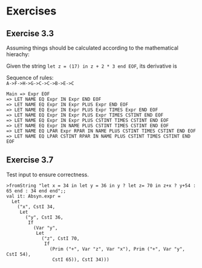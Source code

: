 # Exercises

## Exercise 3.3

Assuming things should be calculated according to the mathematical hierachy:

Given the string `let z = (17) in z + 2 * 3 end EOF`, its derivative is

Sequence of rules:  
`A->F->H->G->C->C->B->E->C`

```
Main => Expr EOF
=> LET NAME EQ Expr IN Expr END EOF
=> LET NAME EQ Expr IN Expr PLUS Expr END EOF
=> LET NAME EQ Expr IN Expr PLUS Expr TIMES Expr END EOF
=> LET NAME EQ Expr IN Expr PLUS Expr TIMES CSTINT END EOF
=> LET NAME EQ Expr IN Expr PLUS CSTINT TIMES CSTINT END EOF
=> LET NAME EQ Expr IN NAME PLUS CSTINT TIMES CSTINT END EOF
=> LET NAME EQ LPAR Expr RPAR IN NAME PLUS CSTINT TIMES CSTINT END EOF
=> LET NAME EQ LPAR CSTINT RPAR IN NAME PLUS CSTINT TIMES CSTINT END EOF
```

## Exercise 3.7

Test input to ensure correctness.

```
>fromString "let x = 34 in let y = 36 in y ? let z= 70 in z+x ? y+54 : 65 end : 34 end end";;
val it: Absyn.expr =
  Let
    ("x", CstI 34,
     Let
       ("y", CstI 36,
        If
          (Var "y",
           Let
             ("z", CstI 70,
              If
                (Prim ("+", Var "z", Var "x"), Prim ("+", Var "y", CstI 54),
                 CstI 65)), CstI 34)))
```
